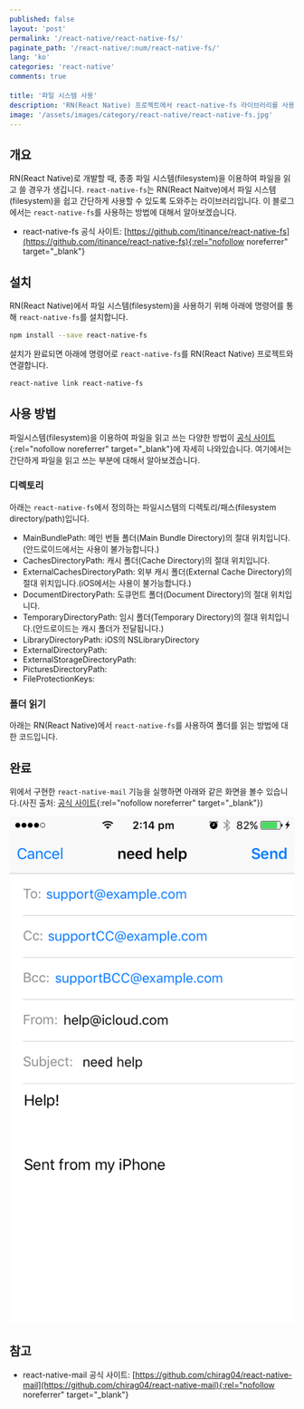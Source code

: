 ```yaml
---
published: false
layout: 'post'
permalink: '/react-native/react-native-fs/'
paginate_path: '/react-native/:num/react-native-fs/'
lang: 'ko'
categories: 'react-native'
comments: true

title: '파일 시스템 사용'
description: 'RN(React Native) 프로젝트에서 react-native-fs 라이브러리를 사용하여 파일을 읽고 써봅시다.'
image: '/assets/images/category/react-native/react-native-fs.jpg'
---
```



## 개요
RN(React Native)로 개발할 때, 종종 파일 시스템(filesystem)을 이용하여 파일을 읽고 쓸 경우가 생깁니다. ```react-native-fs```는 RN(React Naitve)에서 파일 시스템(filesystem)을 쉽고 간단하게 사용할 수 있도록 도와주는 라이브러리입니다. 이 블로그에서는 ```react-native-fs```를 사용하는 방법에 대해서 알아보겠습니다.

- react-native-fs 공식 사이트: [https://github.com/itinance/react-native-fs](https://github.com/itinance/react-native-fs){:rel="nofollow noreferrer" target="_blank"}

## 설치
RN(React Native)에서 파일 시스템(filesystem)을 사용하기 위해 아래에 명령어를 통해 ```react-native-fs```를 설치합니다.

```bash
npm install --save react-native-fs
```

설치가 완료되면 아래에 명령어로 ```react-native-fs```를 RN(React Native) 프로젝트와 연결합니다.

```bash
react-native link react-native-fs
```

## 사용 방법
파일시스템(filesystem)을 이용하여 파일을 읽고 쓰는 다양한 방법이 [공식 사이트](https://github.com/chirag04/react-native-mail){:rel="nofollow noreferrer" target="_blank"}에 자세히 나와있습니다. 여기에서는 간단하게 파일을 읽고 쓰는 부분에 대해서 알아보겠습니다.

### 디렉토리
아래는 ```react-native-fs```에서 정의하는 파일시스템의 디렉토리/패스(filesystem directory/path)입니다.

- MainBundlePath: 메인 번들 폴더(Main Bundle Directory)의 절대 위치입니다.(안드로이드에서는 사용이 불가능합니다.)
- CachesDirectoryPath: 캐시 폴더(Cache Directory)의 절대 위치입니다.
- ExternalCachesDirectoryPath: 외부 캐시 폴더(External Cache Directory)의 절대 위치입니다.(iOS에서는 사용이 불가능합니다.)
- DocumentDirectoryPath: 도큐먼트 폴더(Document Directory)의 절대 위치입니다.
- TemporaryDirectoryPath: 임시 폴더(Temporary Directory)의 절대 위치입니다.(안드로이드는 캐시 폴더가 전달됩니다.)
- LibraryDirectoryPath: iOS의 NSLibraryDirectory
- ExternalDirectoryPath:
- ExternalStorageDirectoryPath:
- PicturesDirectoryPath:
- FileProtectionKeys:

### 폴더 읽기
아래는 RN(React Native)에서 ```react-native-fs```를 사용하여 폴더를 읽는 방법에 대한 코드입니다.



## 완료
위에서 구현한 ```react-native-mail``` 기능을 실행하면 아래와 같은 화면을 볼수 있습니다.(사진 출처: [공식 사이트](https://github.com/chirag04/react-native-mail){:rel="nofollow noreferrer" target="_blank"})

![react-native-mail 스크린샷](/assets/images/category/react-native/react-native-mail/screenshot.png)

## 참고
- react-native-mail 공식 사이트: [https://github.com/chirag04/react-native-mail](https://github.com/chirag04/react-native-mail){:rel="nofollow noreferrer" target="_blank"}